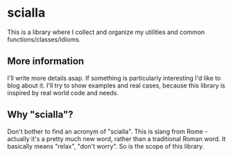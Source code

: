 scialla
=======
This is a library where I collect and organize my utilities and common functions/classes/idioms.

## More information

I'll write more details asap. If something is particularly interesting I'd like to blog about it.
I'll try to show examples and real cases, because this library is inspired by real world code and needs.

## Why "scialla"? 
Don't bother to find an acronym of "scialla". This is slang from Rome - actually it's a pretty much new word, rather than a traditional Roman word.
It basically means "relax", "don't worry". So is the scope of this library.
